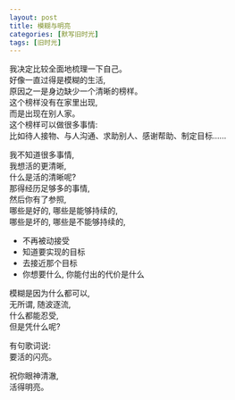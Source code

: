 ```yaml
---
layout: post
title: 模糊与明亮
categories: [默写旧时光]
tags: [旧时光]
---
```

我决定比较全面地梳理一下自己。  
好像一直过得是模糊的生活,    
原因之一是身边缺少一个清晰的榜样。   
这个榜样没有在家里出现,     
而是出现在别人家。   
这个榜样可以做很多事情:   
比如待人接物、与人沟通、求助别人、感谢帮助、制定目标......   

我不知道很多事情,    
我想活的更清晰,   
什么是活的清晰呢?     
那得经历足够多的事情,   
然后你有了参照,   
哪些是好的, 哪些是能够持续的,   
哪些是坏的, 哪些是不能够持续的,   
  
- 不再被动接受
- 知道要实现的目标
- 去接近那个目标
- 你想要什么, 你能付出的代价是什么

模糊是因为什么都可以,   
无所谓, 随波逐流,   
什么都能忍受,   
但是凭什么呢?    

有句歌词说:   
要活的闪亮。   

祝你眼神清澈,   
活得明亮。
